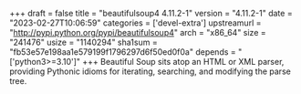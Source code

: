 +++
draft = false
title = "beautifulsoup4 4.11.2-1"
version = "4.11.2-1"
date = "2023-02-27T10:06:59"
categories = ['devel-extra']
upstreamurl = "http://pypi.python.org/pypi/beautifulsoup4"
arch = "x86_64"
size = "241476"
usize = "1140294"
sha1sum = "fb53e57e198aa1e579199f1796297d6f50ed0f0a"
depends = "['python3>=3.10']"
+++
Beautiful Soup sits atop an HTML or XML parser, providing Pythonic idioms for iterating, searching, and modifying the parse tree.